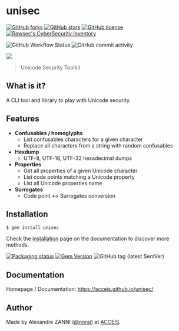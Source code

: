# unisec

[![GitHub forks](https://img.shields.io/github/forks/acceis/unisec)](https://github.com/acceis/unisec/network)
[![GitHub stars](https://img.shields.io/github/stars/acceis/unisec)](https://github.com/acceis/unisec/stargazers)
[![GitHub license](https://img.shields.io/github/license/acceis/unisec)](https://github.com/acceis/unisec/blob/master/LICENSE)
[![Rawsec's CyberSecurity Inventory](https://inventory.raw.pm/img/badges/Rawsec-inventoried-FF5050_flat.svg)](https://inventory.raw.pm/tools.html#unisec)

![GitHub Workflow Status](https://img.shields.io/github/actions/workflow/status/acceis/unisec/ruby.yml?branch=master)
![GitHub commit activity](https://img.shields.io/github/commit-activity/y/acceis/unisec)

![](https://acceis.github.io/unisec/_media/unisec-logo.png)

> Unicode Security Toolkit

## What is it?

A CLI tool and library to play with Unicode security.

## Features

- **Confusables / homoglyphs**
  - List confusables characters for a given character
  - Replace all characters from a string with random confusables
- **Hexdump**
  - UTF-8, UTF-16, UTF-32 hexadecimal dumps
- **Properties**
  - Get all properties of a given Unicode character
  - List code points matching a Unicode property
  - List all Unicode properties name
- **Surrogates**
  - Code point ↔️ Surrogates conversion

## Installation

```plaintext
$ gem install unisec
```

Check the [installation](https://acceis.github.io/unisec/#/pages/install) page on the documentation to discover more methods.

[![Packaging status](https://repology.org/badge/vertical-allrepos/unisec.svg)](https://repology.org/project/unisec/versions)
[![Gem Version](https://badge.fury.io/rb/unisec.svg)](https://badge.fury.io/rb/unisec)
![GitHub tag (latest SemVer)](https://img.shields.io/github/tag/acceis/unisec)

## Documentation

Homepage / Documentation: https://acceis.github.io/unisec/

## Author

Made by Alexandre ZANNI ([@noraj](https://pwn.by/noraj/)) at [ACCEIS](https://www.acceis.fr/).
